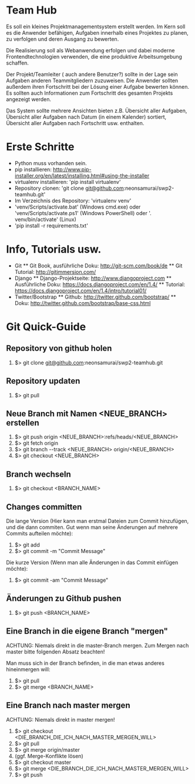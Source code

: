 # Team Hub

Es soll ein kleines Projektmanagementsystem erstellt werden. Im Kern soll es die Anwender befähigen, Aufgaben innerhalb eines Projektes zu planen, zu verfolgen und deren Ausgang zu bewerten.

Die Realisierung soll als Webanwendung erfolgen und dabei moderne Frontendtechnologien verwenden, die eine produktive Arbeitsumgebung schaffen.

Der Projekt/Teamleiter ( auch andere Benutzer?) sollte in der Lage sein Aufgaben anderen Teammitgliedern zuzuweisen. Die Anwender sollten außerdem ihren Fortschritt bei der Lösung einer Aufgabe bewerten können. Es sollten auch Informationen zum Fortschritt des gesamten Projekts angezeigt werden.

Das System sollte mehrere Ansichten bieten z.B. Übersicht aller Aufgaben, Übersicht aller Aufgaben nach Datum (in einem Kalender) sortiert, Übersicht aller Aufgaben nach Fortschritt usw. enthalten.

# Erste Schritte

* Python muss vorhanden sein.
* pip installieren: http://www.pip-installer.org/en/latest/installing.html#using-the-installer
* virtualenv installieren: 'pip install virtualenv'
* Repository clonen: 'git clone git@github.com:neonsamurai/swp2-teamhub.git'
* Im Verzeichnis des Repository: 'virtualenv venv'
* 'venv/Scripts/activate.bat' (Windows cmd.exe) oder 'venv/Scripts/activate.ps1' (Windows PowerShell) oder '. venv/bin/activate' (Linux)
* 'pip install -r requirements.txt'

# Info, Tutorials usw.

* Git
** Git Book, ausführliche Doku: http://git-scm.com/book/de
** Git Tutorial: http://gitimmersion.com/
* Django
** Django-Projektseite: http://www.djangoproject.com
** Ausführliche Doku: https://docs.djangoproject.com/en/1.4/
** Tutorial: https://docs.djangoproject.com/en/1.4/intro/tutorial01/
* Twitter/Bootstrap
** Github: http://twitter.github.com/bootstrap/
** Doku: http://twitter.github.com/bootstrap/base-css.html

# Git Quick-Guide

## Repository von github holen
1. $> git clone git@github.com:neonsamurai/swp2-teamhub.git

## Repository updaten
1. $> git pull

## Neue Branch mit Namen <NEUE_BRANCH> erstellen
1. $> git push origin <NEUE_BRANCH>:refs/heads/<NEUE_BRANCH>
2. $> git fetch origin
3. $> git branch --track <NEUE_BRANCH> origin/<NEUE_BRANCH>
4. $> git checkout <NEUE_BRANCH>

## Branch wechseln
1. $> git checkout <BRANCH_NAME>

## Changes committen
Die lange Version (Hier kann man erstmal Dateien zum Commit hinzufügen, und die dann commiten. Gut wenn man seine Änderungen auf mehrere Commits aufteilen möchte):
1. $> git add <dateiname>
2. $> git commit -m "Commit Message"

Die kurze Version (Wenn man alle Änderungen in das Commit einfügen möchte):
1. $> git commit -am "Commit Message"

## Änderungen zu Github pushen
1. $> git push <BRANCH_NAME>

## Eine Branch in die eigene Branch "mergen"
ACHTUNG: Niemals direkt in die master-Branch mergen. Zum Mergen nach master bitte folgenden Absatz beachten!

Man muss sich in der Branch befinden, in die man etwas anderes hineinmergen will:

1. $> git pull
2. $> git merge <BRANCH_NAME>

## Eine Branch nach master mergen
ACHTUNG: Niemals direkt in master mergen!

1. $> git checkout <DIE_BRANCH_DIE_ICH_NACH_MASTER_MERGEN_WILL>
2. $> git pull
3. $> git merge origin/master
4. (ggf. Merge-Konflikte lösen)
5. $> git checkout master
6. $> git merge <DIE_BRANCH_DIE_ICH_NACH_MASTER_MERGEN_WILL>
7. $> git push
